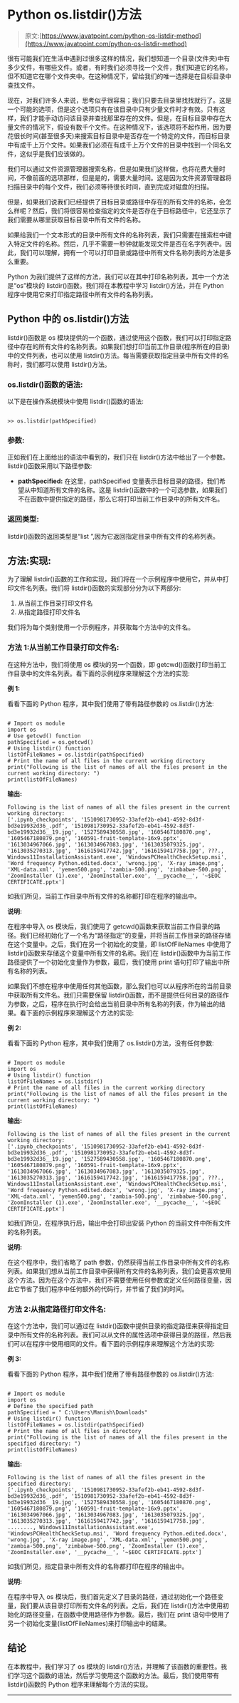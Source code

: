 # Python os.listdir()方法

> 原文:[https://www.javatpoint.com/python-os-listdir-method](https://www.javatpoint.com/python-os-listdir-method)

很有可能我们在生活中遇到过很多这样的情况，我们想知道一个目录(文件夹)中有多少文件，有哪些文件。或者，有时我们必须寻找一个文件，我们知道它的名称，但不知道它在哪个文件夹中。在这种情况下，留给我们的唯一选择是在目标目录中查找文件。

现在，对我们许多人来说，思考似乎很容易；我们只要去目录里找找就行了。这是一个可能的选项，但是这个选项只有在该目录中只有少量文件时才有效。只有这样，我们才能手动访问该目录并查找那里存在的文件。但是，在目标目录中存在大量文件的情况下，假设有数千个文件。在这种情况下，该选项将不起作用，因为要花很长时间(甚至很多天)来搜索目标目录中是否存在一个特定的文件，而目标目录中有成千上万个文件。如果我们必须在有成千上万个文件的目录中找到一个同名文件，这似乎是我们应该做的。

我们可以通过文件资源管理器搜索名称，但是如果我们这样做，也将花费大量时间，不像前面的选项那样，但是是的，需要大量时间。这是因为文件资源管理器将扫描目录中的每个文件，我们必须等待很长时间，直到完成对磁盘的扫描。

但是，如果我们说我们已经提供了目标目录或路径中存在的所有文件的名称，会怎么样呢？然后，我们将很容易检查指定的文件是否存在于目标路径中，它还显示了我们需要从哪里获取目标目录中所有文件的名称。

如果给我们一个文本形式的目录中所有文件的名称列表，我们只需要在搜索栏中键入特定文件的名称。然后，几乎不需要一秒钟就能发现文件是否在名字列表中。因此，我们可以理解，拥有一个可以打印目录或路径中所有文件名称列表的方法是多么重要。

Python 为我们提供了这样的方法，我们可以在其中打印名称列表，其中一个方法是“os”模块的 listdir()函数。我们将在本教程中学习 listdir()方法，并在 Python 程序中使用它来打印指定路径中所有文件的名称列表。

## Python 中的 os.listdir()方法

listdir()函数是 os 模块提供的一个函数，通过使用这个函数，我们可以打印指定路径中存在的所有文件的名称列表。如果我们想打印当前工作目录(程序所在的目录)中的文件列表，也可以使用 listdir()方法。每当需要获取指定目录中所有文件的名称时，我们都可以使用 listdir()方法。

### os.listdir()函数的语法:

以下是在操作系统模块中使用 listdir()函数的语法:

```

>> os.listdir(pathSpecified)

```

### 参数:

正如我们在上面给出的语法中看到的，我们只在 listdir()方法中给出了一个参数。listdir()函数采用以下路径参数:

*   **pathSpecified:** 在这里，pathSpecified 变量表示目标目录的路径，我们希望从中知道所有文件的名称。这是 listdir()函数中的一个可选参数，如果我们不在函数中提供指定的路径，那么它将打印当前工作目录中的所有文件名。

### 返回类型:

listdir()函数的返回类型是“list ”,因为它返回指定目录中所有文件的名称列表。

## 方法:实现:

为了理解 listdir()函数的工作和实现，我们将在一个示例程序中使用它，并从中打印文件名列表。我们将 listdir()函数的实现部分分为以下两部分:

1.  从当前工作目录打印文件名
2.  从指定路径打印文件名

我们将为每个类别使用一个示例程序，并获取每个方法中的文件名。

### 方法 1:从当前工作目录打印文件名:

在这种方法中，我们将使用 os 模块的另一个函数，即 getcwd()函数打印当前工作目录中的文件名列表。看下面的示例程序来理解这个方法的实现:

**例 1:**

看看下面的 Python 程序，其中我们使用了带有路径参数的 os.listdir()方法:

```

# Import os module
import os
# Use getcwd() function
pathSpecified = os.getcwd()
# Using listdir() function
listOfFileNames = os.listdir(pathSpecified)
# Print the name of all files in the current working directory
print("Following is the list of names of all the files present in the current working directory: ")
print(listOfFileNames)

```

**输出:**

```
Following is the list of names of all the files present in the current working directory: 
['.ipynb_checkpoints', '1510981730952-33afef2b-eb41-4592-8d3f-bd3e19932d36_.pdf', '1510981730952-33afef2b-eb41-4592-8d3f-bd3e19932d36__19.jpg', '1527589430558.jpg', '1605467180870.png', '1605467180879.png', '160591-fruit-template-16x9.pptx', '1613034967066.jpg', '1613034967083.jpg', '1613035079325.jpg', '1613035270313.jpg', '1616159417742.jpg', '1616159417758.jpg', ???., Windows11InstallationAssistant.exe', 'WindowsPCHealthCheckSetup.msi', 'Word frequency Python.edited.docx', 'wrong.jpg', 'X-ray image.png', 'XML-data.xml', 'yemen500.png', 'zambia-500.png', 'zimbabwe-500.png', 'ZoomInstaller (1).exe', 'ZoomInstaller.exe', '__pycache__', '~$EOC CERTIFICATE.pptx']

```

如我们所见，当前工作目录中所有文件的名称都打印在程序的输出中。

**说明:**

在程序中导入 os 模块后，我们使用了 getcwd()函数来获取当前工作目录的路径。我们已经初始化了一个名为“路径指定”的变量，并将当前工作目录的路径存储在这个变量中。之后，我们在另一个初始化的变量，即 listOfFileNames 中使用了 listdir()函数来存储这个变量中所有文件的名称。我们在 listdir()函数中为当前工作路径提供了一个初始化变量作为参数，最后，我们使用 print 语句打印了输出中所有名称的列表。

如果我们不想在程序中使用任何其他函数，那么我们也可以从程序所在的当前目录中获取所有文件名。我们只需要保留 listdir()函数，而不是提供任何目录的路径作为参数，之后，程序在执行时会给出当前目录中所有名称的列表，作为输出的结果。看下面的示例程序来理解这个方法的实现:

**例 2:**

看看下面的 Python 程序，其中我们使用了 os.listdir()方法，没有任何参数:

```

# Import os module
import os
# Using listdir() function
listOfFileNames = os.listdir()
# Print the name of all files in the current working directory
print("Following is the list of names of all the files present in the current working directory: ")
print(listOfFileNames)

```

**输出:**

```
Following is the list of names of all the files present in the current working directory: 
['.ipynb_checkpoints', '1510981730952-33afef2b-eb41-4592-8d3f-bd3e19932d36_.pdf', '1510981730952-33afef2b-eb41-4592-8d3f-bd3e19932d36__19.jpg', '1527589430558.jpg', '1605467180870.png', '1605467180879.png', '160591-fruit-template-16x9.pptx', '1613034967066.jpg', '1613034967083.jpg', '1613035079325.jpg', '1613035270313.jpg', '1616159417742.jpg', '1616159417758.jpg', ???., Windows11InstallationAssistant.exe', 'WindowsPCHealthCheckSetup.msi', 'Word frequency Python.edited.docx', 'wrong.jpg', 'X-ray image.png', 'XML-data.xml', 'yemen500.png', 'zambia-500.png', 'zimbabwe-500.png', 'ZoomInstaller (1).exe', 'ZoomInstaller.exe', '__pycache__', '~$EOC CERTIFICATE.pptx']

```

如我们所见，在程序执行后，输出中会打印出安装 Python 的当前文件中所有文件的名称列表。

**说明:**

在这个程序中，我们省略了 path 参数，仍然获得当前工作目录中所有文件的名称列表。如果我们想从当前工作目录中获得所有文件的名称列表，我们会更喜欢使用这个方法。因为在这个方法中，我们不需要使用任何参数或定义任何路径变量，因此它节省了我们程序中任何额外的代码行，并节省了我们的时间。

### 方法 2:从指定路径打印文件名:

在这个方法中，我们可以通过在 listdir()函数中提供目录的指定路径来获得指定目录中所有文件的名称列表。我们可以从文件的属性选项中获得目录的路径，然后我们可以在程序中使用相同的文件。看下面的示例程序来理解这个方法的实现:

**例 3:**

看看下面的 Python 程序，其中我们使用了带有路径参数的 os.listdir()方法:

```

# Import os module
import os
# Define the specified path
pathSpecified = " C:\Users\Manish\Downloads"
# Using listdir() function
listOfFileNames = os.listdir(pathSpecified)
# Print the name of all files in directory
print("Following is the list of names of all the files present in the specified directory: ")
print(listOfFileNames)

```

**输出:**

```
Following is the list of names of all the files present in the specified directory: 
['.ipynb_checkpoints', '1510981730952-33afef2b-eb41-4592-8d3f-bd3e19932d36_.pdf', '1510981730952-33afef2b-eb41-4592-8d3f-bd3e19932d36__19.jpg', '1527589430558.jpg', '1605467180870.png', '1605467180879.png', '160591-fruit-template-16x9.pptx', '1613034967066.jpg', '1613034967083.jpg', '1613035079325.jpg', '1613035270313.jpg', '1616159417742.jpg', '1616159417758.jpg', ........, Windows11InstallationAssistant.exe', 'WindowsPCHealthCheckSetup.msi', 'Word frequency Python.edited.docx', 'wrong.jpg', 'X-ray image.png', 'XML-data.xml', 'yemen500.png', 'zambia-500.png', 'zimbabwe-500.png', 'ZoomInstaller (1).exe', 'ZoomInstaller.exe', '__pycache__', '~$EOC CERTIFICATE.pptx']

```

如我们所见，指定目录中所有文件的名称都打印在程序的输出中。

**说明:**

在程序中导入 os 模块后，我们首先定义了目录的路径，通过初始化一个路径变量，我们要从该目录打印所有文件名的列表。之后，我们在 listdir()方法中使用初始化的路径变量，在函数中使用路径作为参数。最后，我们在 print 语句中使用了另一个初始化变量(listOfFileNames)来打印输出中的结果。

## 结论

在本教程中，我们学习了 os 模块的 listdir()方法，并理解了该函数的重要性。我们学习这个函数的语法，然后学习使用这个函数的方法。最后，我们使用带有 listdir()函数的 Python 程序来理解每个方法的实现。

* * *